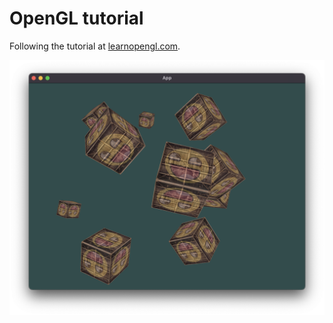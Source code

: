 # OpenGL tutorial

Following the tutorial at [learnopengl.com](https://learnopengl.com/).

![Result of the "getting started" section](./readme_files/getting_started_result.png)

